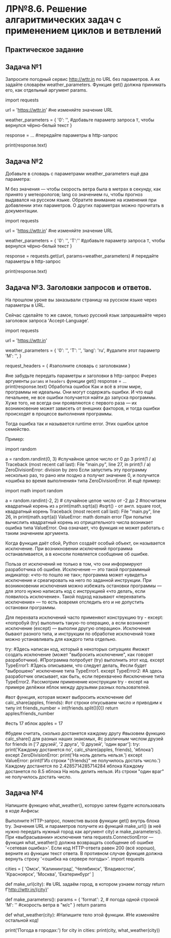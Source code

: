# ЛР№8.6. Решение алгаритмических задач с применением циклов и ветвлений

## Практическое задание

## Задача №1
Запросите погодный сервис http://wttr.in по URL без параметров. А их задайте словарём weather_parameters. Функция get() должна принимать его, как отдельный аргумент params.

import requests


url = 'https://wttr.in'  #не изменяйте значение URL

weather_parameters = {
    '0': '',
    #добавьте параметр запроса `T`, чтобы вернулся чёрно-белый текст
}

response = ...  #передайте параметры в http-запрос

print(response.text)

## Задача №2
Добавьте в словарь с параметрами weather_parameters ещё два параметра:

M без значения — чтобы скорость ветра была в метрах в секунду, как принято у метеорологов;
lang со значением ru, чтобы прогноз выдавался на русском языке.
Обратите внимание на изменения при добавлении этих параметров. О других параметрах можно прочитать в документации.

import requests


url = 'https://wttr.in'  #не изменяйте значение URL

weather_parameters = {
    '0': '',
    'T':''
    #добавьте параметр запроса `T`, чтобы вернулся чёрно-белый текст
}

response = requests.get(url, params=weather_parameters)  # передайте параметры в http-запрос

print(response.text)

## Задача №3. Заголовки запросов и ответов.
На прошлом уроке вы заказывали страницу на русском языке через параметры в URL.

Сейчас сделайте то же самое, только русский язык запрашивайте через заголовок запроса ‘Accept-Language’.

import requests

url = 'https://wttr.in'

weather_parameters = {
    '0': '',
    'T': '',
    'lang': 'ru',  #удалите этот параметр
    'M': '',
}

request_headers = {
    #заполните словарь с заголовками
}

#не забудьте передать параметры и заголовки в http-запрос
#через аргументы `params` и `headers` функции get()
response = ...
print(response.text)
Обработка ошибок
Как и всё в этом мире, программы не идеальны. Они могут содержать ошибки. И что ещё печальнее, не все ошибки получается найти до запуска программы. Хуже того, не всегда они проявляются с первого раза — их возникновение может зависеть от внешних факторов, и тогда ошибки происходят в процессе выполнения программы.

Тогда ошибка так и называется runtime error. Этих ошибок целое семейство.

Пример:

import random

a = random.randint(0, 3)  #случайное целое число от 0 до 3
print(1 / a)
Traceback (most recent call last):
  File "main.py", line 27, in <module>
    print(1 / a)
ZeroDivisionError: division by zero
Если запустить эту программу несколько раз, то рано или поздно a получит значение 0, и получится «ошибка во время выполнения» типа ZeroDivisionError.
И ещё пример:

import math
import random

a = random.randint(-2, 2)  # случайное целое число от -2 до 2
#посчитаем квадратный корень из `a`
print(math.sqrt(a))  #sqrt() - от англ. square root, квадратный корень
Traceback (most recent call last):
  File "main.py", line 26, in <module>
    print(math.sqrt(a))
ValueError: math domain error
При попытке вычислить квадратный корень из отрицательного числа возникает ошибка типа ValueError. Она означает, что функция не может работать с таким значением аргумента.

Когда функция даёт сбой, Python создаёт особый объект, он называется исключение. При возникновении исключений программа останавливается, а в консоли появляется сообщение об ошибке.

Польза от исключений не только в том, что они информируют разработчика об ошибке. Исключение — это такой программный индикатор: «что-то пошло не так»; программа может «увидеть» исключение и среагировать на него по заданной инструкции. При возникновении исключения можно избежать остановки программы — для этого нужно написать код с инструкцией «что делать, если появилось исключение». Такой подход называют «перехватить исключение» — то есть вовремя отследить его и не допустить остановки программы.

Для перехвата исключений часто применяют конструкцию try - except: «попробуй (try) выполнить такую-то операцию, а если возникнет исключение (except) — выполни другую операцию». Исключения бывают разного типа, и инструкции по обработке исключений тоже можно устанавливать для каждого типа отдельно.

try:
    #Здесь написан код, который в некоторых ситуациях
    #может создать исключение (может "выбросить исключение", как говорят разработчики).
    #Программа попробует (try) выполнить этот код.
except TypeError1:
    #Здесь описываем, что следует делать,
    #если будет "выброшено" исключение типа TypeError1.
except TypeError2:
      #А здесь разработчик описывает, как быть, если перехвачено
    #исключение типа TypeError2.
Рассмотрим применение конструкции try - except на примере делёжки яблок между друзьями разных пользователей.

#вот функция, которая может выбросить исключение
def calc_share(apples, friends):
    #от строки откусываем число и приводим к типу int
    friends_number = int(friends.split()[0])
    return apples/friends_number

#есть 17 яблок
apples = 17

#будем считать, сколько достанется каждому другу
#вызовем функцию calc_share() для разных наших знакомых,
#с различным числом друзей
for friends in ['7 друзей', '2 друга', '0 друзей', 'один враг']:
        try:
                print('Каждому достанется по', calc_share(apples, friends), 'яблока')
        except ZeroDivisionError:
                print('На ноль делить нельзя.')
        except ValueError:
                print(f'Из строки "{friends}" не получилось достать число.')
Каждому достанется по 2.4285714285714284 яблока
Каждому достанется по 8.5 яблока
На ноль делить нельзя.
Из строки "один враг" не получилось достать число.

## Задача №4
Напишите функцию what_weather(), которую затем будете использовать в коде Анфисы:

Выполните HTTP-запрос, поместив вызов функции get() внутрь блока try.
Значения URL и параметров получите из функций make_url() (в неё нужно передать нужный город как аргумент city) и make_parameters().
При «выбрасывании» исключения типа requests.ConnectionError — функция what_weather() должна возвращать сообщение об ошибке '<сетевая ошибка>'.
Если код HTTP-ответа равен 200 (всё хорошо), верните из функции текст ответа. В противном случае функция должна вернуть строку '<ошибка на сервере погоды>'.
import requests


cities = [
    'Омск',
    'Калининград',
    'Челябинск',
    'Владивосток',
    'Красноярск',
    'Москва',
    'Екатеринбург'
]

def make_url(city):
    #в URL задаём город, в котором узнаем погоду
    return f'http://wttr.in/{city}'


def make_parameters():
    params = {
        'format': 2,  # погода одной строкой
        'M': ''  #скорость ветра в "м/с"
    }
    return params


def what_weather(city):
    #Напишите тело этой функции.
    #Не изменяйте остальной код!

print('Погода в городах:')
for city in cities:
    print(city, what_weather(city))

